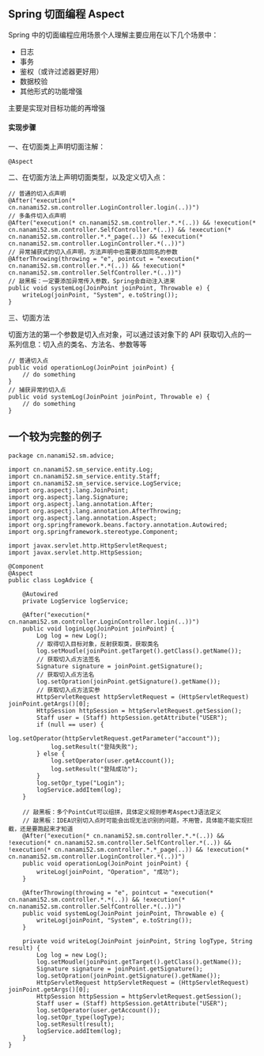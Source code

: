 ## Spring 切面编程 Aspect

Spring 中的切面编程应用场景个人理解主要应用在以下几个场景中：

- 日志
- 事务
- 鉴权（或许过滤器更好用）
- 数据校验
- 其他形式的功能增强

主要是实现对目标功能的再增强

#### 实现步骤

一、在切面类上声明切面注解：

    @Aspect

二、在切面方法上声明切面类型，以及定义切入点：

    // 普通的切入点声明
    @After("execution(* cn.nanami52.sm.controller.LoginController.login(..))")
    // 多条件切入点声明
    @After("execution(* cn.nanami52.sm.controller.*.*(..)) && !execution(* cn.nanami52.sm.controller.SelfController.*(..)) && !execution(* cn.nanami52.sm.controller.*.*_page(..)) && !execution(* cn.nanami52.sm.controller.LoginController.*(..))")
    // 异常捕获式的切入点声明，方法声明中也需要添加同名的参数
    @AfterThrowing(throwing = "e", pointcut = "execution(* cn.nanami52.sm.controller.*.*(..)) && !execution(* cn.nanami52.sm.controller.SelfController.*(..))")
    // 敲黑板：一定要添加异常传入参数，Spring会自动注入进来
    public void systemLog(JoinPoint joinPoint, Throwable e) {
        writeLog(joinPoint, "System", e.toString());
    }

三、切面方法

切面方法的第一个参数是切入点对象，可以通过该对象下的 API 获取切入点的一系列信息：切入点的类名、方法名、参数等等

    // 普通切入点
    public void operationLog(JoinPoint joinPoint) {
        // do something
    }
    // 捕获异常的切入点
    public void systemLog(JoinPoint joinPoint, Throwable e) {
        // do something
    }

## 一个较为完整的例子

    package cn.nanami52.sm.advice;

    import cn.nanami52.sm_service.entity.Log;
    import cn.nanami52.sm_service.entity.Staff;
    import cn.nanami52.sm_service.service.LogService;
    import org.aspectj.lang.JoinPoint;
    import org.aspectj.lang.Signature;
    import org.aspectj.lang.annotation.After;
    import org.aspectj.lang.annotation.AfterThrowing;
    import org.aspectj.lang.annotation.Aspect;
    import org.springframework.beans.factory.annotation.Autowired;
    import org.springframework.stereotype.Component;

    import javax.servlet.http.HttpServletRequest;
    import javax.servlet.http.HttpSession;

    @Component
    @Aspect
    public class LogAdvice {

        @Autowired
        private LogService logService;

        @After("execution(* cn.nanami52.sm.controller.LoginController.login(..))")
        public void loginLog(JoinPoint joinPoint) {
            Log log = new Log();
            // 取得切入目标对象，反射获取类，获取类名
            log.setMoudle(joinPoint.getTarget().getClass().getName());
            // 获取切入点方法签名
            Signature signature = joinPoint.getSignature();
            // 获取切入点方法名
            log.setOpration(joinPoint.getSignature().getName());
            // 获取切入点方法实参
            HttpServletRequest httpServletRequest = (HttpServletRequest) joinPoint.getArgs()[0];
            HttpSession httpSession = httpServletRequest.getSession();
            Staff user = (Staff) httpSession.getAttribute("USER");
            if (null == user) {
                log.setOperator(httpServletRequest.getParameter("account"));
                log.setResult("登陆失败");
            } else {
                log.setOperator(user.getAccount());
                log.setResult("登陆成功");
            }
            log.setOpr_type("Login");
            logService.addItem(log);
        }

        // 敲黑板：多个PointCut可以组拼，具体定义规则参考AspectJ语法定义
        // 敲黑板：IDEA识别切入点时可能会出现无法识别的问题，不用管，具体能不能实现拦截，还是要跑起来才知道
        @After("execution(* cn.nanami52.sm.controller.*.*(..)) && !execution(* cn.nanami52.sm.controller.SelfController.*(..)) && !execution(* cn.nanami52.sm.controller.*.*_page(..)) && !execution(* cn.nanami52.sm.controller.LoginController.*(..))")
        public void operationLog(JoinPoint joinPoint) {
            writeLog(joinPoint, "Operation", "成功");
        }

        @AfterThrowing(throwing = "e", pointcut = "execution(* cn.nanami52.sm.controller.*.*(..)) && !execution(* cn.nanami52.sm.controller.SelfController.*(..))")
        public void systemLog(JoinPoint joinPoint, Throwable e) {
            writeLog(joinPoint, "System", e.toString());
        }

        private void writeLog(JoinPoint joinPoint, String logType, String result) {
            Log log = new Log();
            log.setMoudle(joinPoint.getTarget().getClass().getName());
            Signature signature = joinPoint.getSignature();
            log.setOpration(joinPoint.getSignature().getName());
            HttpServletRequest httpServletRequest = (HttpServletRequest) joinPoint.getArgs()[0];
            HttpSession httpSession = httpServletRequest.getSession();
            Staff user = (Staff) httpSession.getAttribute("USER");
            log.setOperator(user.getAccount());
            log.setOpr_type(logType);
            log.setResult(result);
            logService.addItem(log);
        }
    }
